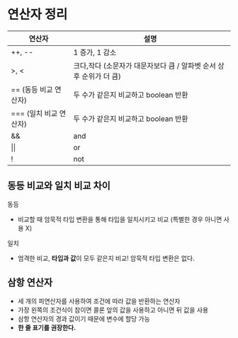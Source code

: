 # 연산자 정리

| 연산자                 | 설명                                                         |
| ---------------------- | ------------------------------------------------------------ |
| ++, --                 | 1 증가, 1 감소                                               |
| >, <                   | 크다,작다 (소문자가 대문자보다 큼 / 알파벳 순서 상 후 순위가 더 큼) |
| == (동등 비교 연산자)  | 두 수가 같은지 비교하고 boolean 반환                         |
| === (일치 비교 연산자) | 두 수가 같은지 비교하고 boolean 반환                         |
| &&                     | and                                                          |
| \|\|                   | or                                                           |
| !                      | not                                                          |

## 동등 비교와 일치 비교 차이

동등

- 비교할 때 암묵적 타입 변환을 통해 타입을 일치시키고 비교 (특별한 경우 아니면 사용 X)



일치

- 엄격한 비교, **타입과 값**이 모두 같은지 비교! 암묵적 타입 변환은 없다.



## 삼항 연산자

- 세 개의 피연산자를 사용하여 조건에 따라 값을 반환하는 연산자
- 가장 왼쪽의 조건식이 참이면 콜론 앞의 값을 사용하고 아니면 뒤 값을 사용
- 삼항 연산자의 경과 값이기 때문에 변수에 할당 가능
- **한 줄 표기를 권장한다.**